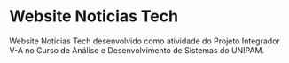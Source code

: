 <h1> Website Noticias Tech </h1>
Website Noticias Tech desenvolvido como atividade do Projeto Integrador V-A no Curso de Análise e Desenvolvimento de Sistemas do UNIPAM.
